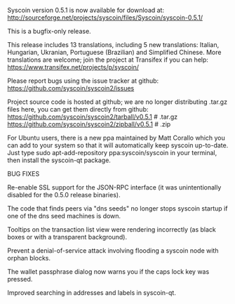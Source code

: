 Syscoin version 0.5.1 is now available for download at:
http://sourceforge.net/projects/syscoin/files/Syscoin/syscoin-0.5.1/

This is a bugfix-only release.

This release includes 13 translations, including 5 new translations:
Italian, Hungarian, Ukranian, Portuguese (Brazilian) and Simplified Chinese.
More translations are welcome; join the project at Transifex if you can help:
https://www.transifex.net/projects/p/syscoin/

Please report bugs using the issue tracker at github:
https://github.com/syscoin/syscoin2/issues

Project source code is hosted at github; we are no longer
distributing .tar.gz files here, you can get them
directly from github:
https://github.com/syscoin/syscoin2/tarball/v0.5.1  # .tar.gz
https://github.com/syscoin/syscoin2/zipball/v0.5.1  # .zip

For Ubuntu users, there is a new ppa maintained by Matt Corallo which
you can add to your system so that it will automatically keep
syscoin up-to-date.  Just type
sudo apt-add-repository ppa:syscoin/syscoin
in your terminal, then install the syscoin-qt package.


BUG FIXES

Re-enable SSL support for the JSON-RPC interface (it was unintentionally
disabled for the 0.5.0 release binaries).

The code that finds peers via "dns seeds" no longer stops syscoin startup
if one of the dns seed machines is down.

Tooltips on the transaction list view were rendering incorrectly (as black boxes
or with a transparent background).

Prevent a denial-of-service attack involving flooding a syscoin node with
orphan blocks.

The wallet passphrase dialog now warns you if the caps lock key was pressed.

Improved searching in addresses and labels in syscoin-qt.
